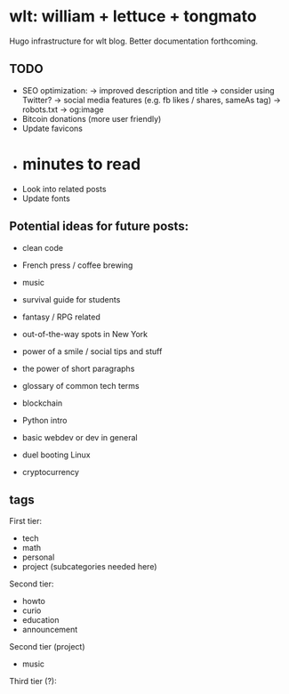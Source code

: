 # wlt: william + lettuce + tongmato
Hugo infrastructure for wlt blog. Better documentation forthcoming.

## TODO
- SEO optimization:
  -> improved description and title
  -> consider using Twitter?
  -> social media features (e.g. fb likes / shares, sameAs tag)
  -> robots.txt
  -> og:image
- Bitcoin donations (more user friendly)
- Update favicons
- # minutes to read
- Look into related posts
- Update fonts

## Potential ideas for future posts:
- clean code
- French press / coffee brewing
- music
- survival guide for students
- fantasy / RPG related
- out-of-the-way spots in New York
- power of a smile / social tips and stuff
- the power of short paragraphs
- glossary of common tech terms
- blockchain

- Python intro
- basic webdev or dev in general
- duel booting Linux

- cryptocurrency


## tags
First tier:
- tech
- math
- personal
- project (subcategories needed here)

Second tier:
- howto
- curio
- education
- announcement

Second tier (project)
- music

Third tier (?):

